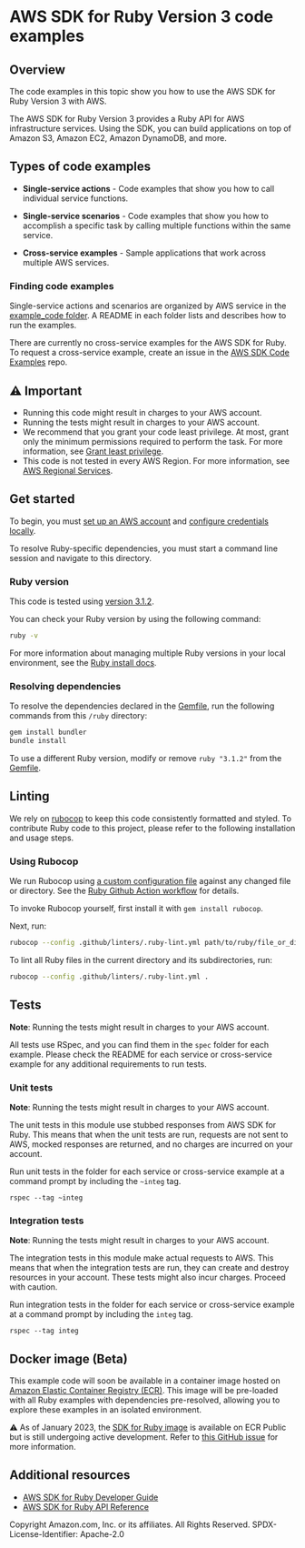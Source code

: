 # AWS SDK for Ruby Version 3 code examples
## Overview
The code examples in this topic show you how to use the AWS SDK for Ruby Version 3 with AWS.

The AWS SDK for Ruby Version 3 provides a Ruby API for AWS infrastructure services. Using the SDK, you can build applications on top of Amazon S3, Amazon EC2, Amazon DynamoDB, and more.

## Types of code examples
* **Single-service actions** - Code examples that show you how to call individual service functions.

* **Single-service scenarios** - Code examples that show you how to accomplish a specific task by calling multiple functions within the same service.

* **Cross-service examples** - Sample applications that work across multiple AWS services.

### Finding code examples

Single-service actions and scenarios are organized by AWS service in the
[example_code folder](example_code). A README in each folder lists and describes how
to run the examples.

There are currently no cross-service examples for the AWS SDK for Ruby.
To request a cross-service example, create an issue in the
[AWS SDK Code Examples](https://github.com/awsdocs/aws-doc-sdk-examples/) repo.

## ⚠️ Important
* Running this code might result in charges to your AWS account.
* Running the tests might result in charges to your AWS account.
*  We recommend that you grant your code least privilege. At most, grant only the minimum permissions required to perform the task. For more information, see [Grant least privilege](https://docs.aws.amazon.com/IAM/latest/UserGuide/best-practices.html#grant-least-privilege).
* This code is not tested in every AWS Region. For more information, see [AWS Regional Services](https://aws.amazon.com/about-aws/global-infrastructure/regional-product-services).

## Get started

To begin, you must [set up an AWS account](../README.md#prerequisites-for-all-aws-sdks) and [configure credentials locally](../README.md#configuring-the-aws-sdks).

To resolve Ruby-specific dependencies, you must start a command line session and navigate to this directory.

### Ruby version

This code is tested using [version 3.1.2](https://www.ruby-lang.org/en/news/2022/04/12/ruby-3-1-2-released/).

You can check your Ruby version by using the following command:
```bash
ruby -v
```

For more information about managing multiple Ruby versions in your local environment, see the [Ruby install docs](https://www.ruby-lang.org/en/documentation/installation/).

### Resolving dependencies

To resolve the dependencies declared in the [Gemfile](Gemfile), run the following commands from this `/ruby` directory:
```bash
gem install bundler
bundle install
```

To use a different Ruby version, modify or remove `ruby "3.1.2"` from the [Gemfile](Gemfile).

## Linting
We rely on [rubocop](https://docs.rubocop.org/rubocop/1.63/index.html) to keep this code consistently formatted and styled.
To contribute Ruby code to this project, please refer to the following installation and usage steps.

### Using Rubocop
We run Rubocop using [a custom configuration file](.github/linters/.ruby-lint.yml) against any changed file or directory. See the [Ruby Github Action workflow](../.github/workflows/ruby.yml) for details.

To invoke Rubocop yourself, first install it with `gem install rubocop`.

Next, run:

```bash
rubocop --config .github/linters/.ruby-lint.yml path/to/ruby/file_or_directory
```

To lint all Ruby files in the current directory and its subdirectories, run:

```bash
rubocop --config .github/linters/.ruby-lint.yml .
```

## Tests
**Note**: Running the tests might result in charges to your AWS account.

All tests use RSpec, and you can find them in the `spec` folder for each example. Please check the README for each service or cross-service example for any additional requirements to run tests.

### Unit tests
**Note**: Running the tests might result in charges to your AWS account.

The unit tests in this module use stubbed responses from AWS SDK for Ruby.
This means that when the unit tests are run, requests are not sent to AWS,
mocked responses are returned, and no charges are incurred on your account.

Run unit tests in the folder for each service or cross-service example at a command
prompt by including the `~integ` tag.

```
rspec --tag ~integ
```

### Integration tests
**Note**: Running the tests might result in charges to your AWS account.

The integration tests in this module make actual requests to AWS. This means that when the integration tests are run, they can create and destroy resources in your account. These tests might also incur charges. Proceed with caution.

Run integration tests in the folder for each service or cross-service example at a
command prompt by including the `integ` tag.

```
rspec --tag integ
```

## Docker image (Beta)
This example code will soon be available in a container image
hosted on [Amazon Elastic Container Registry (ECR)](https://docs.aws.amazon.com/AmazonECR/latest/userguide/what-is-ecr.html). This image will be pre-loaded
with all Ruby examples with dependencies pre-resolved, allowing you to explore
these examples in an isolated environment.

⚠️ As of January 2023, the [SDK for Ruby image](https://gallery.ecr.aws/b4v4v1s0/ruby) is available on ECR Public but is still
undergoing active development. Refer to
[this GitHub issue](https://github.com/awsdocs/aws-doc-sdk-examples/issues/4124)
for more information.

## Additional resources

* [AWS SDK for Ruby Developer Guide](https://docs.aws.amazon.com/sdk-for-ruby/v3/developer-guide/welcome.html)
* [AWS SDK for Ruby API Reference](https://docs.aws.amazon.com/sdk-for-ruby/v3/api/)


Copyright Amazon.com, Inc. or its affiliates. All Rights Reserved. SPDX-License-Identifier: Apache-2.0
